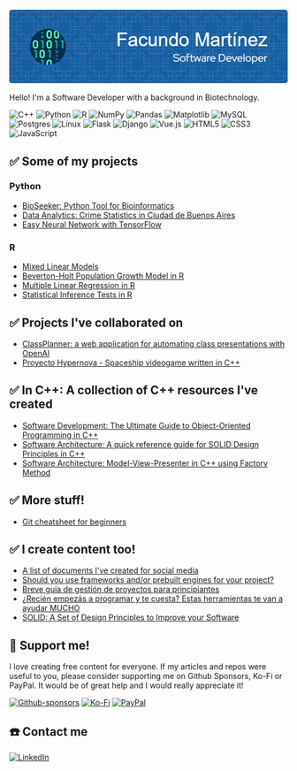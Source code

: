 ![Header](./github-header-image.png)

Hello! I'm a Software Developer with a background in Biotechnology.

![C++](https://img.shields.io/badge/c++-%2300599C.svg?style=for-the-badge&logo=c%2B%2B&logoColor=white) ![Python](https://img.shields.io/badge/python-3670A0?style=for-the-badge&logo=python&logoColor=ffdd54) ![R](https://img.shields.io/badge/r-%23276DC3.svg?style=for-the-badge&logo=r&logoColor=white) ![NumPy](https://img.shields.io/badge/numpy-%23013243.svg?style=for-the-badge&logo=numpy&logoColor=white) ![Pandas](https://img.shields.io/badge/pandas-%23150458.svg?style=for-the-badge&logo=pandas&logoColor=white) ![Matplotlib](https://img.shields.io/badge/Matplotlib-%23ffffff.svg?style=for-the-badge&logo=Matplotlib&logoColor=black) ![MySQL](https://img.shields.io/badge/mysql-%2300f.svg?style=for-the-badge&logo=mysql&logoColor=white) ![Postgres](https://img.shields.io/badge/postgres-%23316192.svg?style=for-the-badge&logo=postgresql&logoColor=white) ![Linux](https://img.shields.io/badge/Linux-FCC624?style=for-the-badge&logo=linux&logoColor=black) ![Flask](https://img.shields.io/badge/flask-%23000.svg?style=for-the-badge&logo=flask&logoColor=white) ![Django](https://img.shields.io/badge/django-%23092E20.svg?style=for-the-badge&logo=django&logoColor=white) ![Vue.js](https://img.shields.io/badge/vuejs-%2335495e.svg?style=for-the-badge&logo=vuedotjs&logoColor=%234FC08D) ![HTML5](https://img.shields.io/badge/html5-%23E34F26.svg?style=for-the-badge&logo=html5&logoColor=white) ![CSS3](https://img.shields.io/badge/css3-%231572B6.svg?style=for-the-badge&logo=css3&logoColor=white) ![JavaScript](https://img.shields.io/badge/javascript-%23323330.svg?style=for-the-badge&logo=javascript&logoColor=%23F7DF1E)

## :white_check_mark: Some of my projects

### Python
- [BioSeeker: Python Tool for Bioinformatics](https://github.com/fx-biocoder/BioSeeker)
- [Data Analytics: Crime Statistics in Ciudad de Buenos Aires](https://github.com/fx-biocoder/DelitosCABA/blob/main/Analisis.ipynb)
- [Easy Neural Network with TensorFlow](https://github.com/fx-biocoder/redes-neuronales)

### R
- [Mixed Linear Models](https://github.com/fx-biocoder/Modelos-lineales-mixtos)
- [Beverton-Holt Population Growth Model in R](https://github.com/fx-biocoder/Beverton-Holt-Model)
- [Multiple Linear Regression in R](https://github.com/fx-biocoder/Regresion-lineal-multiple)
- [Statistical Inference Tests in R](https://github.com/fx-biocoder/Tests-estadisticos)

## :white_check_mark: Projects I've collaborated on

- [ClassPlanner: a web application for automating class presentations with OpenAI](https://github.com/federicoviola/classplanner)
- [Proyecto Hypernova - Spaceship videogame written in C++](https://neogambit.itch.io/proyecto-hypernova)

## ✅ In C++: A collection of C++ resources I've created
- [Software Development: The Ultimate Guide to Object-Oriented Programming in C++](https://github.com/fx-biocoder/oop-in-cpp)
- [Software Architecture: A quick reference guide for SOLID Design Principles in C++](https://github.com/fx-biocoder/solid-in-cpp)
- [Software Architecture: Model-View-Presenter in C++ using Factory Method](https://github.com/fx-biocoder/mvp-in-cpp)

## ✅ More stuff!

- [Git cheatsheet for beginners](https://github.com/fx-biocoder/git-cheatsheet)

## :white_check_mark: I create content too!

- [A list of documents I've created for social media](https://github.com/fx-biocoder/useful-docs)
- [Should you use frameworks and/or prebuilt engines for your project?](https://www.linkedin.com/feed/update/urn:li:linkedInArticle:7055171527461191680/)
- [Breve guía de gestión de proyectos para principiantes](https://www.reddit.com/r/devsarg/comments/1339uzg/est%C3%A1s_por_comenzar_un_proyecto_individual_o/)
- [¿Recién empezás a programar y te cuesta? Estas herramientas te van a ayudar MUCHO](https://www.reddit.com/r/programacion/comments/13bzfw2/reci%C3%A9n_empez%C3%A1s_a_programar_y_te_cuesta_estas/)
- [SOLID: A Set of Design Principles to Improve your Software](https://www.linkedin.com/pulse/solid-set-design-principles-improve-your-software-facundo-mart%2525C3%2525ADnez%3FtrackingId=p4TtO9TLQFqbOHLSQ5OocQ%253D%253D/?trackingId=p4TtO9TLQFqbOHLSQ5OocQ%3D%3D)

## 💙 Support me!

I love creating free content for everyone. If my articles and repos were useful to you, please consider supporting me on Github Sponsors, Ko-Fi or PayPal. It would be of great help and I would really appreciate it!

[![Github-sponsors](https://img.shields.io/badge/sponsor-30363D?style=for-the-badge&logo=GitHub-Sponsors&logoColor=#EA4AAA)](https://github.com/sponsors/fx-biocoder) [![Ko-Fi](https://img.shields.io/badge/Ko--fi-F16061?style=for-the-badge&logo=ko-fi&logoColor=white)](https://ko-fi.com/biocoder) [![PayPal](https://img.shields.io/badge/PayPal-00457C?style=for-the-badge&logo=paypal&logoColor=white)](https://paypal.me/facumartinez680)


## :phone: Contact me
[![LinkedIn](https://img.shields.io/badge/linkedin-%230077B5.svg?style=for-the-badge&logo=linkedin&logoColor=white)](https://linkedin.com/in/fxmartinez)
